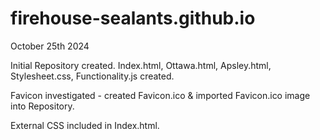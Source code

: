 # firehouse-sealants.github.io

October 25th 2024

Initial Repository created. Index.html, Ottawa.html, Apsley.html, Stylesheet.css, Functionality.js created.

Favicon investigated - created Favicon.ico & imported Favicon.ico image into Repository.

External CSS included in Index.html.
